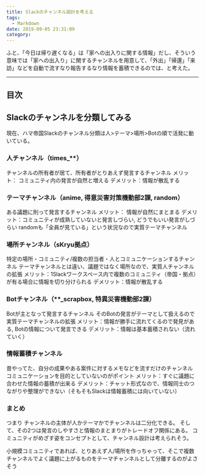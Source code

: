 ```yaml
---
title: Slackのチャンネル設計を考える
tags:
  - Markdown
date: 2019-09-05 23:31:09
category:
---
```


ふと、「今日は帰り遅くなる」は「家への出入りに関する情報」だし、そういう意味では「家への出入り」に関するチャンネルを用意して、「外出」「帰還」「来訪」などを自動で流すなり報告するなり情報を蓄積できるのでは、と考えた。

<!-- more -->

---

## 目次

<!-- toc -->

## Slackのチャンネルを分類してみる

現在、ハマ帝国Slackのチャンネル分類は人>テーマ>場所>Botの順で活発に動いている。

### 人チャンネル（times_**）

チャンネルの所有者が居て、所有者がとりあえず発言するチャンネル
メリット： コミュニティ内の発言が自然と増える
デメリット：情報が散乱する

### テーマチャンネル（anime, 得意災害対策機動部2課, random）

ある議題に則って発言するチャンネル
メリット： 情報が自然にまとまる
デメリット：コミュニティが成熟していないと発言しづらい, どうでもいい発言がしづらい
randomも「全員が見ている」という状況なので実質テーマチャンネル

### 場所チャンネル（sKryu拠点）

特定の場所・コミュニティ/複数の担当者・人とコミュニケーションするチャンネル
テーマチャンネルとは違い、議題ではなく場所なので、実質人チャンネルの拡張
メリット：1Slackワークスペース内で複数のコミュニティ（帝国・拠点）が有る場合に情報を切り分けられる
デメリット：情報が散乱する

### Botチャンネル（**_scrapbox, 特異災害機動部2課）

Botが主となって発言するチャンネル
そのBotの発言がテーマとして扱えるので実質テーマチャンネルの拡張
メリット：情報が勝手に流れてくるので発見がある, Botの情報について発言できる
デメリット：情報は基本蓄積されない（流れていく）

### 情報蓄積チャンネル

昔やってた、自分の成果やある案件に対するメモなどを流すだけのチャンネル
コミュニケーションを目的としていないのがポイント
メリット：すぐに議題に合わせた情報の蓄積が出来る
デメリット：チャット形式なので、情報同士のつながりや整理ができない（そもそもSlackは情報蓄積には向いていない）

### まとめ

つまり チャンネルの主体が人かテーマかでチャンネルは二分化できる。
そして、その2つは発言のしやすさと情報のまとまりがトレードオフ関係にある。
コミュニティがめざす姿をコンセプトとして、チャンネル設計は考えられそう。

小規模コミュニティであれば、とりあえず人/場所を作っちゃって、そこで複数チャンネルでよく議題に上がるものをテーマチャンネルとして分離するのがよさそう
